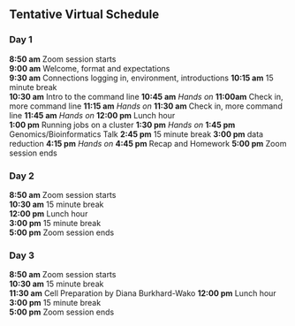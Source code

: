 ## Tentative Virtual Schedule

### Day 1

**8:50 am**  Zoom session starts  
**9:00 am**  Welcome, format and expectations  
**9:30 am**  Connections logging in, environment, introductions
**10:15 am**   15 minute break  
**10:30 am**   Intro to the command line
**10:45 am**   _Hands on_
**11:00am**   Check in, more command line
**11:15 am**   _Hands on_
**11:30 am**   Check in, more command line
**11:45 am**   _Hands on_
**12:00 pm** Lunch hour  
**1:00 pm**    Running jobs on a cluster
**1:30 pm**     _Hands on_
**1:45 pm**    Genomics/Bioinformatics Talk
**2:45 pm**  15 minute break
**3:00 pm**  data reduction
**4:15 pm**  _Hands on_
**4:45 pm**  Recap and Homework
**5:00 pm**  Zoom session ends  

### Day 2

**8:50 am**  Zoom session starts  
**10:30 am**   15 minute break  
**12:00 pm** Lunch hour  
**3:00 pm**  15 minute break  
**5:00 pm**  Zoom session ends  

### Day 3

**8:50 am**  Zoom session starts  
**10:30 am**   15 minute break  
**11:30 am**    Cell Preparation by Diana Burkhard-Wako
**12:00 pm** Lunch hour  
**3:00 pm**  15 minute break  
**5:00  pm**  Zoom session ends  
